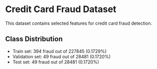 # Credit Card Fraud Dataset

This dataset contains selected features for credit card fraud detection.

## Class Distribution
- Train set: 394 fraud out of 227845 (0.1729%)
- Validation set: 49 fraud out of 28481 (0.1720%)
- Test set: 49 fraud out of 28481 (0.1720%)
